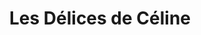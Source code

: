 ---
title: "Les Délices de Céline"
url: /laruns/les-delices-de-celine-rue-de-bourguet/
shop: commodité
---
